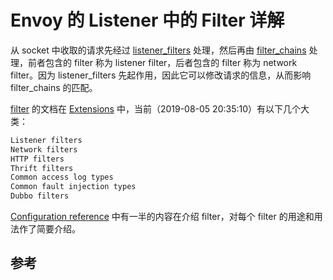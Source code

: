 <!-- toc -->
# Envoy 的 Listener 中的 Filter 详解

从 socket 中收取的请求先经过 [listener_filters][5] 处理，然后再由 [filter_chains][4] 处理，前者包含的 filter 称为 listener filter，后者包含的 filter 称为 network filter。因为 listener_filters 先起作用，因此它可以修改请求的信息，从而影响 filter_chains 的匹配。

[filter][11] 的文档在 [Extensions][12] 中，当前（2019-08-05 20:35:10）有以下几个大类：

```sh
Listener filters
Network filters
HTTP filters
Thrift filters
Common access log types
Common fault injection types
Dubbo filters
```

[Configuration reference][13] 中有一半的内容在介绍 filter，对每个 filter 的用途和用法作了简要介绍。

## 参考

[1]: https://www.envoyproxy.io/docs/envoy/latest/api-v2/listeners/listeners "Listeners"
[2]: https://www.envoyproxy.io/docs/envoy/latest/api-v2/config/filter/network/http_connection_manager/v2/http_connection_manager.proto#envoy-api-msg-config-filter-network-http-connection-manager-v2-httpconnectionmanager  "HTTP Connection Manager"
[3]: https://www.envoyproxy.io/docs/envoy/latest/api-v2/api/v2/core/address.proto#envoy-api-msg-core-address "core.Address"
[4]: https://www.envoyproxy.io/docs/envoy/latest/api-v2/api/v2/listener/listener.proto#envoy-api-msg-listener-filterchain "listener.FilterChain"
[5]: https://www.envoyproxy.io/docs/envoy/latest/api-v2/api/v2/listener/listener.proto#envoy-api-msg-listener-listenerfilter  "listener.ListenerFilter"
[6]: https://www.envoyproxy.io/docs/envoy/latest/api-v2/config/config#  "Extensions"
[7]: https://www.lijiaocn.com/%E9%A1%B9%E7%9B%AE/2018/12/29/envoy-07-features-2-dynamic-discovery.html#go-control-plane "go-control-plane"
[8]: https://github.com/envoyproxy/go-control-plane/blob/v0.8.4/envoy/api/v2/lds.pb.go "go-control-plane/envoy/api/v2/lds.pb.go"
[9]: https://github.com/envoyproxy/go-control-plane/blob/v0.8.4/envoy/api/v2/listener/listener.pb.go "envoy/api/v2/listener/listener.pb.go"
[10]: https://github.com/envoyproxy/go-control-plane/tree/v0.8.4/envoy/config/filter "go-control-plane/envoy/config/filter/"
[11]: https://www.envoyproxy.io/docs/envoy/latest/api-v2/config/filter/filter "Filters"
[12]: https://www.envoyproxy.io/docs/envoy/latest/api-v2/config/config#  "Extensions"
[13]: https://www.envoyproxy.io/docs/envoy/latest/configuration/configuration  "Configuration reference"
